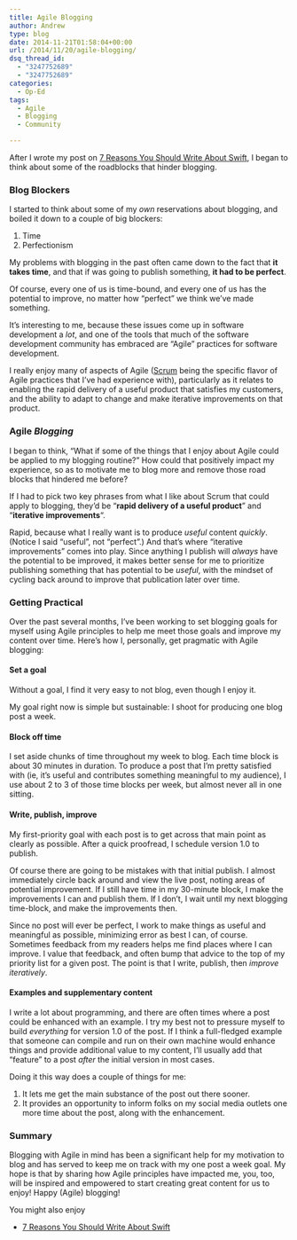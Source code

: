```yaml
---
title: Agile Blogging
author: Andrew
type: blog
date: 2014-11-21T01:58:04+00:00
url: /2014/11/20/agile-blogging/
dsq_thread_id:
  - "3247752689"
  - "3247752689"
categories:
  - Op-Ed
tags:
  - Agile
  - Blogging
  - Community

---
```

After I wrote my post on [7 Reasons You Should Write About Swift][1], I began to think about some of the roadblocks that hinder blogging.

### Blog Blockers

I started to think about some of my _own_ reservations about blogging, and boiled it down to a couple of big blockers:

  1. Time
  2. Perfectionism

My problems with blogging in the past often came down to the fact that **it takes time**, and that if was going to publish something, **it had to be perfect**.

Of course, every one of us is time-bound, and every one of us has the potential to improve, no matter how &#8220;perfect&#8221; we think we&#8217;ve made something.

It&#8217;s interesting to me, because these issues come up in software development a _lot_, and one of the tools that much of the software development community has embraced are &#8220;Agile&#8221; practices for software development.

I really enjoy many of aspects of Agile ([Scrum][2] being the specific flavor of Agile practices that I&#8217;ve had experience with), particularly as it relates to enabling the rapid delivery of a useful product that satisfies my customers, and the ability to adapt to change and make iterative improvements on that product.

### Agile _Blogging_

I began to think, &#8220;What if some of the things that I enjoy about Agile could be applied to my blogging routine?&#8221; How could that positively impact my experience, so as to motivate me to blog more and remove those road blocks that hindered me before?

If I had to pick two key phrases from what I like about Scrum that could apply to blogging, they&#8217;d be &#8220;**rapid delivery of a useful product**&#8221; and &#8220;**iterative improvements**&#8220;.

Rapid, because what I really want is to produce _useful_ content _quickly_. (Notice I said &#8220;useful&#8221;, not &#8220;perfect&#8221;.) And that&#8217;s where &#8220;iterative improvements&#8221; comes into play. Since anything I publish will _always_ have the potential to be improved, it makes better sense for me to prioritize publishing something that has potential to be _useful_, with the mindset of cycling back around to improve that publication later over time.

### Getting Practical

Over the past several months, I&#8217;ve been working to set blogging goals for myself using Agile principles to help me meet those goals and improve my content over time. Here&#8217;s how I, personally, get pragmatic with Agile blogging:

#### Set a goal

Without a goal, I find it very easy to not blog, even though I enjoy it.

My goal right now is simple but sustainable: I shoot for producing one blog post a week.

#### Block off time

I set aside chunks of time throughout my week to blog. Each time block is about 30 minutes in duration. To produce a post that I&#8217;m pretty satisfied with (ie, it&#8217;s useful and contributes something meaningful to my audience), I use about 2 to 3 of those time blocks per week, but almost never all in one sitting.

#### Write, publish, improve

My first-priority goal with each post is to get across that main point as clearly as possible. After a quick proofread, I schedule version 1.0 to publish.

Of course there are going to be mistakes with that initial publish. I almost immediately circle back around and view the live post, noting areas of potential improvement. If I still have time in my 30-minute block, I make the improvements I can and publish them. If I don&#8217;t, I wait until my next blogging time-block, and make the improvements then.

Since no post will ever be perfect, I work to make things as useful and meaningful as possible, minimizing error as best I can, of course. Sometimes feedback from my readers helps me find places where I can improve. I value that feedback, and often bump that advice to the top of my priority list for a given post. The point is that I write, publish, then _improve iteratively_.

#### Examples and supplementary content

I write a lot about programming, and there are often times where a post could be enhanced with an example. I try my best not to pressure myself to build _everything_ for version 1.0 of the post. If I think a full-fledged example that someone can compile and run on their own machine would enhance things and provide additional value to my content, I&#8217;ll usually add that &#8220;feature&#8221; to a post _after_ the initial version in most cases.

Doing it this way does a couple of things for me:  
1. It lets me get the main substance of the post out there sooner.  
2. It provides an opportunity to inform folks on my social media outlets one more time about the post, along with the enhancement.

### Summary

Blogging with Agile in mind has been a significant help for my motivation to blog and has served to keep me on track with my one post a week goal. My hope is that by sharing how Agile principles have impacted me, you, too, will be inspired and empowered to start creating great content for us to enjoy! Happy (Agile) blogging!

<div class="related-posts">
  You might also enjoy</p> 
  
  <ul>
    <li>
      <a href="http://www.andrewcbancroft.com/2014/10/23/7-reasons-you-should-write-about-swift/" title="7 Reasons You Should Write About Swift">7 Reasons You Should Write About Swift</a>
    </li>
  </ul>
</div>

 [1]: http://www.andrewcbancroft.com/2014/10/23/7-reasons-you-should-write-about-swift/ "7 Reasons You Should Write About Swift"
 [2]: http://www.scrum.org